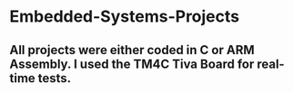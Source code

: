 # Embedded-Systems-Projects

## All projects were either coded in C or ARM Assembly. I used the TM4C Tiva Board for real-time tests.
